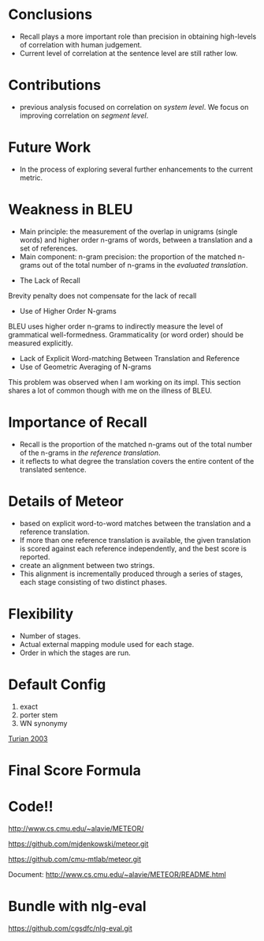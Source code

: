 # Conclusions
- Recall plays a more important role than precision in obtaining
high-levels of correlation with human judgement.
- Current level of correlation at the sentence level are still rather low.

# Contributions
- previous analysis focused on correlation on *system level*.
We focus on improving correlation on *segment level*.

# Future Work
- In the process of exploring several further enhancements to the current metric.

# Weakness in BLEU
- Main principle: the measurement of the overlap in unigrams (single words) and
higher order n-grams of words, between a translation and a set of references.
- Main component: n-gram precision: the proportion of the matched n-grams out of the total number of n-grams in the *evaluated translation*.

* The Lack of Recall

Brevity penalty does not compensate for the lack of recall

* Use of Higher Order N-grams

BLEU uses higher order n-grams to indirectly measure
the level of grammatical well-formedness.
Grammaticality (or word order) should be measured explicitly.

- Lack of Explicit Word-matching Between Translation and Reference
- Use of Geometric Averaging of N-grams

This problem was observed when I am working on its impl.
This section shares a lot of common though with me on the illness of BLEU.

# Importance of Recall
- Recall is the proportion of the matched n-grams out of the total number of
the n-grams in *the reference translation*.
- it reflects to what degree the translation covers the entire content of the translated sentence.

# Details of Meteor
- based on explicit word-to-word matches between the translation and a reference translation.
- If more than one reference translation is available, the given translation is scored against each reference independently, and the best score is reported.
- create an alignment between two strings.
- This alignment is incrementally produced
through a series of stages, each stage consisting of
two distinct phases.

# Flexibility
- Number of stages.
- Actual external mapping module used for each stage.
- Order in which the stages are run.

# Default Config
1. exact
2. porter stem
3. WN synonymy

[Turian 2003]()

# Final Score Formula

# Code!!
http://www.cs.cmu.edu/~alavie/METEOR/

https://github.com/mjdenkowski/meteor.git

https://github.com/cmu-mtlab/meteor.git

Document:
http://www.cs.cmu.edu/~alavie/METEOR/README.html

# Bundle with nlg-eval
https://github.com/cgsdfc/nlg-eval.git
